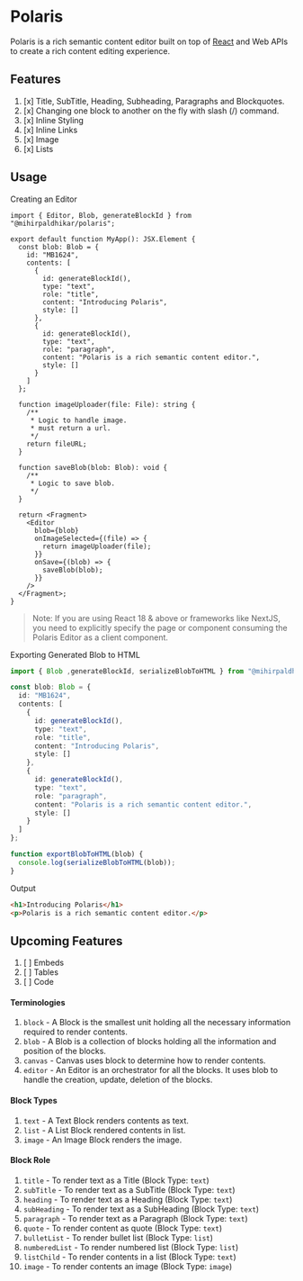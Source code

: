 # Polaris

Polaris is a rich semantic content editor built on top of [React](https://react.dev) and Web APIs to create a rich
content editing experience.

## Features
1. [x] Title, SubTitle, Heading, Subheading, Paragraphs and Blockquotes.
2. [x] Changing one block to another on the fly with slash (/) command.
3. [x] Inline Styling
4. [x] Inline Links
5. [x] Image
6. [x] Lists

## Usage

Creating an Editor
```tsx
import { Editor, Blob, generateBlockId } from "@mihirpaldhikar/polaris";

export default function MyApp(): JSX.Element {
  const blob: Blob = {
    id: "MB1624",
    contents: [
      {
        id: generateBlockId(),
        type: "text",
        role: "title",
        content: "Introducing Polaris",
        style: []
      },
      {
        id: generateBlockId(),
        type: "text",
        role: "paragraph",
        content: "Polaris is a rich semantic content editor.",
        style: []
      }
    ]
  };

  function imageUploader(file: File): string {
    /**
     * Logic to handle image.
     * must return a url.
     */
    return fileURL;
  }

  function saveBlob(blob: Blob): void {
    /**
     * Logic to save blob.
     */
  }

  return <Fragment>
    <Editor
      blob={blob}
      onImageSelected={(file) => {
        return imageUploader(file);
      }}
      onSave={(blob) => {
        saveBlob(blob);
      }}
    />
  </Fragment>;
}

```

> Note: If you are using React 18 & above or frameworks like NextJS, you need to explicitly specify the page or component consuming the Polaris Editor as a client component.

Exporting Generated Blob to HTML

```ts
import { Blob ,generateBlockId, serializeBlobToHTML } from "@mihirpaldhikar/polaris";

const blob: Blob = {
  id: "MB1624",
  contents: [
    {
      id: generateBlockId(),
      type: "text",
      role: "title",
      content: "Introducing Polaris",
      style: []
    },
    {
      id: generateBlockId(),
      type: "text",
      role: "paragraph",
      content: "Polaris is a rich semantic content editor.",
      style: []
    }
  ]
};

function exportBlobToHTML(blob) {
  console.log(serializeBlobToHTML(blob));
}
```

Output
```html
<h1>Introducing Polaris</h1>
<p>Polaris is a rich semantic content editor.</p>
```


## Upcoming Features
1. [ ] Embeds
2. [ ] Tables
3. [ ] Code


#### Terminologies

1. `block` - A Block is the smallest unit holding all the necessary information required to render contents.
2. `blob` - A Blob is a collection of blocks holding all the information and position of the blocks.
3. `canvas` - Canvas uses block to determine how to render contents.
4. `editor` - An Editor is an orchestrator for all the blocks. It uses blob to handle the creation, update, deletion of the blocks.

#### Block Types

1. `text` - A Text Block renders contents as text.
2. `list` - A List Block rendered contents in list.
3. `image` - An Image Block renders the image.

#### Block Role

1. `title` - To render text as a Title (Block Type: `text`)
2. `subTitle` - To render text as a SubTitle (Block Type: `text`)
3. `heading` - To render text as a Heading (Block Type: `text`)
4. `subHeading` - To render text as a SubHeading (Block Type: `text`)
5. `paragraph` - To render text as a Paragraph (Block Type: `text`)
6. `quote` - To render content as quote (Block Type: `text`)
7. `bulletList` - To render bullet list (Block Type: `list`)
8. `numberedList` - To render numbered list (Block Type: `list`)
9. `listChild` - To render contents in a list (Block Type: `text`)
10. `image` - To render contents an image (Block Type: `image`)
